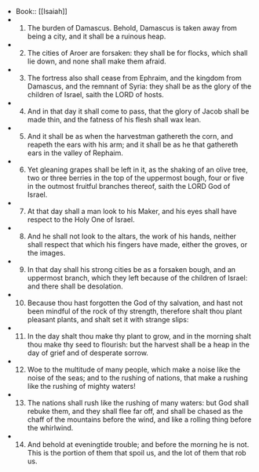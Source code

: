 - Book:: [[Isaiah]]
- 1. The burden of Damascus. Behold, Damascus is taken away from being a city, and it shall be a ruinous heap.
- 2. The cities of Aroer are forsaken: they shall be for flocks, which shall lie down, and none shall make them afraid.
- 3. The fortress also shall cease from Ephraim, and the kingdom from Damascus, and the remnant of Syria: they shall be as the glory of the children of Israel, saith the LORD of hosts.
- 4. And in that day it shall come to pass, that the glory of Jacob shall be made thin, and the fatness of his flesh shall wax lean.
- 5. And it shall be as when the harvestman gathereth the corn, and reapeth the ears with his arm; and it shall be as he that gathereth ears in the valley of Rephaim.
- 6. Yet gleaning grapes shall be left in it, as the shaking of an olive tree, two or three berries in the top of the uppermost bough, four or five in the outmost fruitful branches thereof, saith the LORD God of Israel.
- 7. At that day shall a man look to his Maker, and his eyes shall have respect to the Holy One of Israel.
- 8. And he shall not look to the altars, the work of his hands, neither shall respect that which his fingers have made, either the groves, or the images.
- 9. In that day shall his strong cities be as a forsaken bough, and an uppermost branch, which they left because of the children of Israel: and there shall be desolation.
- 10. Because thou hast forgotten the God of thy salvation, and hast not been mindful of the rock of thy strength, therefore shalt thou plant pleasant plants, and shalt set it with strange slips:
- 11. In the day shalt thou make thy plant to grow, and in the morning shalt thou make thy seed to flourish: but the harvest shall be a heap in the day of grief and of desperate sorrow.
- 12. Woe to the multitude of many people, which make a noise like the noise of the seas; and to the rushing of nations, that make a rushing like the rushing of mighty waters!
- 13. The nations shall rush like the rushing of many waters: but God shall rebuke them, and they shall flee far off, and shall be chased as the chaff of the mountains before the wind, and like a rolling thing before the whirlwind.
- 14. And behold at eveningtide trouble; and before the morning he is not. This is the portion of them that spoil us, and the lot of them that rob us.

